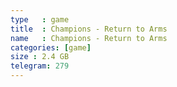 ```yaml
---
type   : game
title  : Champions - Return to Arms
name   : Champions - Return to Arms
categories: [game]
size : 2.4 GB
telegram: 279
---
```



